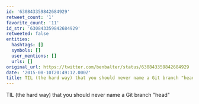 ```yaml
---
id: '630843359842684929'
retweet_count: '1'
favorite_count: '11'
id_str: '630843359842684929'
retweeted: false
entities:
  hashtags: []
  symbols: []
  user_mentions: []
  urls: []
original_url: https://twitter.com/benbalter/status/630843359842684929
date: '2015-08-10T20:49:12.000Z'
title: TIL (the hard way) that you should never name a Git branch "head"
---
```


TIL (the hard way) that you should never name a Git branch "head"